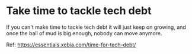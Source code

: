 # Take time to tackle tech debt

If you can't make time to tackle tech debt it will just keep on growing, and once the ball of mud is big enough, nobody can move anymore.

Ref: https://essentials.xebia.com/time-for-tech-debt/
